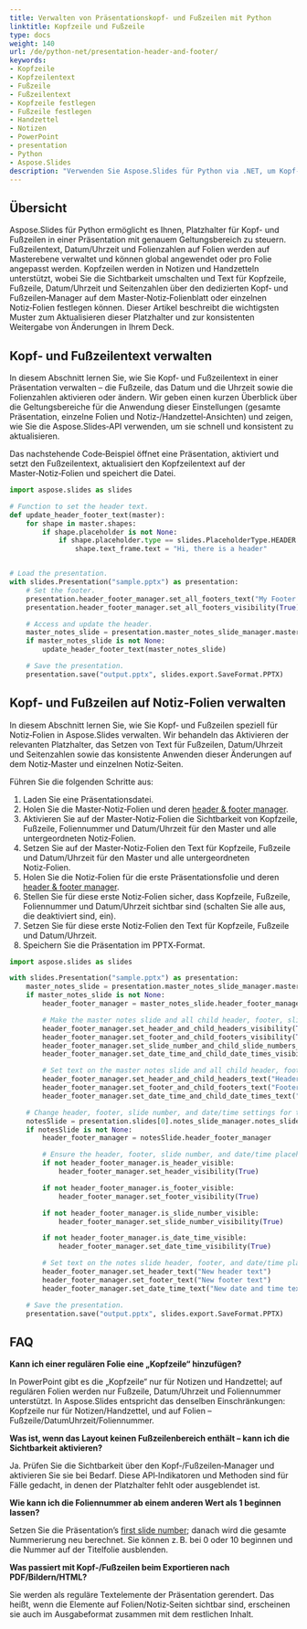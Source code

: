 ```yaml
---
title: Verwalten von Präsentationskopf- und Fußzeilen mit Python
linktitle: Kopfzeile und Fußzeile
type: docs
weight: 140
url: /de/python-net/presentation-header-and-footer/
keywords:
- Kopfzeile
- Kopfzeilentext
- Fußzeile
- Fußzeilentext
- Kopfzeile festlegen
- Fußzeile festlegen
- Handzettel
- Notizen
- PowerPoint
- presentation
- Python
- Aspose.Slides
description: "Verwenden Sie Aspose.Slides für Python via .NET, um Kopf- und Fußzeilen in PowerPoint- und OpenDocument-Präsentationen hinzuzufügen und anzupassen, für ein professionelles Aussehen."
---
```


## **Übersicht**

Aspose.Slides für Python ermöglicht es Ihnen, Platzhalter für Kopf- und Fußzeilen in einer Präsentation mit genauem Geltungsbereich zu steuern. Fußzeilentext, Datum/Uhrzeit und Folienzahlen auf Folien werden auf Masterebene verwaltet und können global angewendet oder pro Folie angepasst werden. Kopfzeilen werden in Notizen und Handzetteln unterstützt, wobei Sie die Sichtbarkeit umschalten und Text für Kopfzeile, Fußzeile, Datum/Uhrzeit und Seitenzahlen über den dedizierten Kopf‑ und Fußzeilen‑Manager auf dem Master‑Notiz‑Folienblatt oder einzelnen Notiz‑Folien festlegen können. Dieser Artikel beschreibt die wichtigsten Muster zum Aktualisieren dieser Platzhalter und zur konsistenten Weitergabe von Änderungen in Ihrem Deck.

## **Kopf‑ und Fußzeilentext verwalten**

In diesem Abschnitt lernen Sie, wie Sie Kopf‑ und Fußzeilentext in einer Präsentation verwalten – die Fußzeile, das Datum und die Uhrzeit sowie die Folienzahlen aktivieren oder ändern. Wir geben einen kurzen Überblick über die Geltungsbereiche für die Anwendung dieser Einstellungen (gesamte Präsentation, einzelne Folien und Notiz‑/Handzettel‑Ansichten) und zeigen, wie Sie die Aspose.Slides‑API verwenden, um sie schnell und konsistent zu aktualisieren.

Das nachstehende Code‑Beispiel öffnet eine Präsentation, aktiviert und setzt den Fußzeilentext, aktualisiert den Kopfzeilentext auf der Master‑Notiz‑Folien und speichert die Datei.

```py
import aspose.slides as slides

# Function to set the header text.
def update_header_footer_text(master):
    for shape in master.shapes:
        if shape.placeholder is not None:
            if shape.placeholder.type == slides.PlaceholderType.HEADER:
                shape.text_frame.text = "Hi, there is a header"


# Load the presentation.
with slides.Presentation("sample.pptx") as presentation:
    # Set the footer.
    presentation.header_footer_manager.set_all_footers_text("My Footer text")
    presentation.header_footer_manager.set_all_footers_visibility(True)

    # Access and update the header.
    master_notes_slide = presentation.master_notes_slide_manager.master_notes_slide
    if master_notes_slide is not None:
        update_header_footer_text(master_notes_slide)

    # Save the presentation.
    presentation.save("output.pptx", slides.export.SaveFormat.PPTX)
```

## **Kopf‑ und Fußzeilen auf Notiz‑Folien verwalten**

In diesem Abschnitt lernen Sie, wie Sie Kopf‑ und Fußzeilen speziell für Notiz‑Folien in Aspose.Slides verwalten. Wir behandeln das Aktivieren der relevanten Platzhalter, das Setzen von Text für Fußzeilen, Datum/Uhrzeit und Seitenzahlen sowie das konsistente Anwenden dieser Änderungen auf dem Notiz‑Master und einzelnen Notiz‑Seiten.

Führen Sie die folgenden Schritte aus:

1. Laden Sie eine Präsentationsdatei.
2. Holen Sie die Master‑Notiz‑Folien und deren [header & footer manager](https://reference.aspose.com/slides/python-net/aspose.slides/masternotesslideheaderfootermanager/).
3. Aktivieren Sie auf der Master‑Notiz‑Folien die Sichtbarkeit von Kopfzeile, Fußzeile, Foliennummer und Datum/Uhrzeit für den Master und alle untergeordneten Notiz‑Folien.
4. Setzen Sie auf der Master‑Notiz‑Folien den Text für Kopfzeile, Fußzeile und Datum/Uhrzeit für den Master und alle untergeordneten Notiz‑Folien.
5. Holen Sie die Notiz‑Folien für die erste Präsentationsfolie und deren [header & footer manager](https://reference.aspose.com/slides/python-net/aspose.slides/notesslideheaderfootermanager/).
6. Stellen Sie für diese erste Notiz‑Folien sicher, dass Kopfzeile, Fußzeile, Foliennummer und Datum/Uhrzeit sichtbar sind (schalten Sie alle aus, die deaktiviert sind, ein).
7. Setzen Sie für diese erste Notiz‑Folien den Text für Kopfzeile, Fußzeile und Datum/Uhrzeit.
8. Speichern Sie die Präsentation im PPTX‑Format.

```py
import aspose.slides as slides

with slides.Presentation("sample.pptx") as presentation:
    master_notes_slide = presentation.master_notes_slide_manager.master_notes_slide
    if master_notes_slide is not None:
        header_footer_manager = master_notes_slide.header_footer_manager

        # Make the master notes slide and all child header, footer, slide number, and date/time placeholders visible.
        header_footer_manager.set_header_and_child_headers_visibility(True)
        header_footer_manager.set_footer_and_child_footers_visibility(True)
        header_footer_manager.set_slide_number_and_child_slide_numbers_visibility(True)
        header_footer_manager.set_date_time_and_child_date_times_visibility(True)

        # Set text on the master notes slide and all child header, footer, and date/time placeholders.
        header_footer_manager.set_header_and_child_headers_text("Header text")
        header_footer_manager.set_footer_and_child_footers_text("Footer text")
        header_footer_manager.set_date_time_and_child_date_times_text("Date and time text")

    # Change header, footer, slide number, and date/time settings for the first notes slide only.
    notesSlide = presentation.slides[0].notes_slide_manager.notes_slide
    if notesSlide is not None:
        header_footer_manager = notesSlide.header_footer_manager

        # Ensure the header, footer, slide number, and date/time placeholders are visible.
        if not header_footer_manager.is_header_visible:
            header_footer_manager.set_header_visibility(True)

        if not header_footer_manager.is_footer_visible:
            header_footer_manager.set_footer_visibility(True)

        if not header_footer_manager.is_slide_number_visible:
            header_footer_manager.set_slide_number_visibility(True)

        if not header_footer_manager.is_date_time_visible:
            header_footer_manager.set_date_time_visibility(True)

        # Set text on the notes slide header, footer, and date/time placeholders.
        header_footer_manager.set_header_text("New header text")
        header_footer_manager.set_footer_text("New footer text")
        header_footer_manager.set_date_time_text("New date and time text")

    # Save the presentation.
    presentation.save("output.pptx", slides.export.SaveFormat.PPTX)
```

## **FAQ**

**Kann ich einer regulären Folie eine „Kopfzeile“ hinzufügen?**

In PowerPoint gibt es die „Kopfzeile“ nur für Notizen und Handzettel; auf regulären Folien werden nur Fußzeile, Datum/Uhrzeit und Foliennummer unterstützt. In Aspose.Slides entspricht das denselben Einschränkungen: Kopfzeile nur für Notizen/Handzettel, und auf Folien – Fußzeile/DatumUhrzeit/Foliennummer.

**Was ist, wenn das Layout keinen Fußzeilenbereich enthält – kann ich die Sichtbarkeit aktivieren?**

Ja. Prüfen Sie die Sichtbarkeit über den Kopf‑/Fußzeilen‑Manager und aktivieren Sie sie bei Bedarf. Diese API‑Indikatoren und Methoden sind für Fälle gedacht, in denen der Platzhalter fehlt oder ausgeblendet ist.

**Wie kann ich die Foliennummer ab einem anderen Wert als 1 beginnen lassen?**

Setzen Sie die Präsentation’s [first slide number](https://reference.aspose.com/slides/python-net/aspose.slides/presentation/first_slide_number/); danach wird die gesamte Nummerierung neu berechnet. Sie können z. B. bei 0 oder 10 beginnen und die Nummer auf der Titelfolie ausblenden.

**Was passiert mit Kopf‑/Fußzeilen beim Exportieren nach PDF/Bildern/HTML?**

Sie werden als reguläre Textelemente der Präsentation gerendert. Das heißt, wenn die Elemente auf Folien/Notiz‑Seiten sichtbar sind, erscheinen sie auch im Ausgabeformat zusammen mit dem restlichen Inhalt.